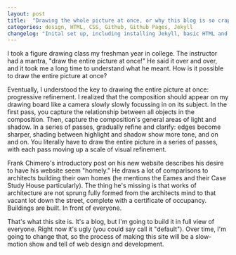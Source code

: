 ```yaml
---
layout: post
title:  "Drawing the whole picture at once, or why this blog is so crappy"
categories: design, HTML, CSS, Github, Github Pages, Jekyll
changelog: "Inital set up, including installing Jekyll, basic HTML and CSS, and deployment with Github Pages."
---
```


I took a figure drawing class my freshman year in college. The instructor had a mantra, "draw the entire picture at once!" He said it over and over, and it took me a long time to understand what he meant. How is it possible to draw the entire picture at once?

Eventually, I understood the key to drawing the entire picture at once: progressive refinement. I realized that the composition should appear on my drawing board like a camera slowly slowly focussing in on its subject. In the first pass, you capture the relationship between all objects in the composition. Then, capture the composition's general areas of light and shadow. In a series of passes, gradually refine and clarify: edges become sharper, shading between highlight and shadow show more tone, and on and on. You literally have to draw the entire picture in a series of passes, with each pass moving up a scale of visual refinement.

Frank Chimero's introductory post on his new website describes his desire to have his website seem "homely." He draws a lot of comparisons to architects building their own homes (he mentions the Eames and their Case Study House particularly). The thing he's missing is that works of architecture are not sprung fully formed from the architects mind to that vacant lot down the street, complete with a certificate of occupancy. Buildings are built. In front of everyone.

That's what this site is. It's a blog, but I'm going to build it in full view of everyone. Right now it's ugly (you could say call it "default"). Over time, I'm going to change that, so the process of making this site will be a slow-motion show and tell of web design and development.
